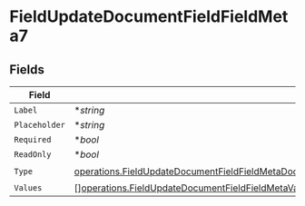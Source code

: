 # FieldUpdateDocumentFieldFieldMeta7


## Fields

| Field                                                                                                                                                                                                                            | Type                                                                                                                                                                                                                             | Required                                                                                                                                                                                                                         | Description                                                                                                                                                                                                                      |
| -------------------------------------------------------------------------------------------------------------------------------------------------------------------------------------------------------------------------------- | -------------------------------------------------------------------------------------------------------------------------------------------------------------------------------------------------------------------------------- | -------------------------------------------------------------------------------------------------------------------------------------------------------------------------------------------------------------------------------- | -------------------------------------------------------------------------------------------------------------------------------------------------------------------------------------------------------------------------------- |
| `Label`                                                                                                                                                                                                                          | **string*                                                                                                                                                                                                                        | :heavy_minus_sign:                                                                                                                                                                                                               | N/A                                                                                                                                                                                                                              |
| `Placeholder`                                                                                                                                                                                                                    | **string*                                                                                                                                                                                                                        | :heavy_minus_sign:                                                                                                                                                                                                               | N/A                                                                                                                                                                                                                              |
| `Required`                                                                                                                                                                                                                       | **bool*                                                                                                                                                                                                                          | :heavy_minus_sign:                                                                                                                                                                                                               | N/A                                                                                                                                                                                                                              |
| `ReadOnly`                                                                                                                                                                                                                       | **bool*                                                                                                                                                                                                                          | :heavy_minus_sign:                                                                                                                                                                                                               | N/A                                                                                                                                                                                                                              |
| `Type`                                                                                                                                                                                                                           | [operations.FieldUpdateDocumentFieldFieldMetaDocumentsFieldsResponse200ApplicationJSONResponseBody7Type](../../models/operations/fieldupdatedocumentfieldfieldmetadocumentsfieldsresponse200applicationjsonresponsebody7type.md) | :heavy_check_mark:                                                                                                                                                                                                               | N/A                                                                                                                                                                                                                              |
| `Values`                                                                                                                                                                                                                         | [][operations.FieldUpdateDocumentFieldFieldMetaValues](../../models/operations/fieldupdatedocumentfieldfieldmetavalues.md)                                                                                                       | :heavy_minus_sign:                                                                                                                                                                                                               | N/A                                                                                                                                                                                                                              |